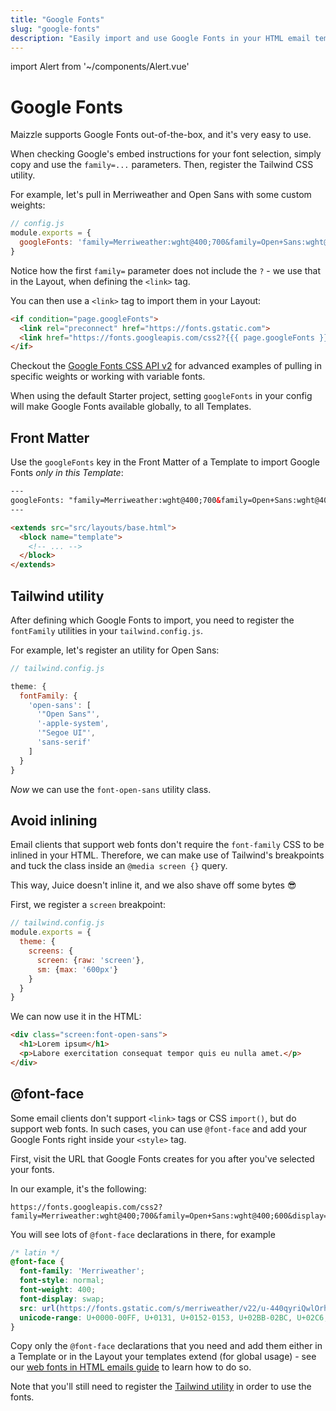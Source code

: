 ```yaml
---
title: "Google Fonts"
slug: "google-fonts"
description: "Easily import and use Google Fonts in your HTML email templates"
---
```


import Alert from '~/components/Alert.vue'

# Google Fonts

Maizzle supports Google Fonts out-of-the-box, and it's very easy to use. 

When checking Google's embed instructions for your font selection, simply copy and use the `family=...` parameters. Then, register the Tailwind CSS utility.

For example, let's pull in Merriweather and Open Sans with some custom weights:

```js
// config.js
module.exports = {
  googleFonts: 'family=Merriweather:wght@400;700&family=Open+Sans:wght@400;600'
}
```

Notice how the first `family=` parameter does not include the `?` - we use that in the Layout, when defining the `<link>` tag.

You can then use a `<link>` tag to import them in your Layout:

```html
<if condition="page.googleFonts">
  <link rel="preconnect" href="https://fonts.gstatic.com">
  <link href="https://fonts.googleapis.com/css2?{{{ page.googleFonts }}}&display=swap" rel="stylesheet" media="screen">
</if>
```

Checkout the [Google Fonts CSS API v2](https://developers.google.com/fonts/docs/css2) for advanced examples of pulling in specific weights or working with variable fonts.

<alert>When using the default Starter project, setting <code>googleFonts</code> in your config will make Google Fonts available globally, to all Templates.</alert>


## Front Matter

Use the `googleFonts` key in the Front Matter of a Template to import Google Fonts _only in this Template_:

```html
---
googleFonts: "family=Merriweather:wght@400;700&family=Open+Sans:wght@400;600"
---

<extends src="src/layouts/base.html">
  <block name="template">
    <!-- ... -->
  </block>
</extends>
```

## Tailwind utility

After defining which Google Fonts to import, you need to register the `fontFamily` utilities in your `tailwind.config.js`.

For example, let's register an utility for Open Sans:

```js
// tailwind.config.js

theme: {
  fontFamily: {
    'open-sans': [
      '"Open Sans"',
      '-apple-system',
      '"Segoe UI"',
      'sans-serif'
    ]
  }
}
```

_Now_ we can use the `font-open-sans` utility class.

## Avoid inlining

Email clients that support web fonts don't require the `font-family` CSS to be inlined in your HTML. 
Therefore, we can make use of Tailwind's breakpoints and tuck the class inside an `@media screen {}` query. 

This way, Juice doesn't inline it, and we also shave off some bytes 😎

First, we register a `screen` breakpoint:

```js
// tailwind.config.js
module.exports = {
  theme: {
    screens: {
      screen: {raw: 'screen'},
      sm: {max: '600px'}
    }
  }
}
```

We can now use it in the HTML:

```html
<div class="screen:font-open-sans">
  <h1>Lorem ipsum</h1>
  <p>Labore exercitation consequat tempor quis eu nulla amet.</p>
</div>
```

## @font-face

Some email clients don't support `<link>` tags or CSS `import()`, but do support web fonts.
In such cases, you can use `@font-face` and add your Google Fonts right inside your `<style>` tag.

First, visit the URL that Google Fonts creates for you after you've selected your fonts. 

In our example, it's the following:

```
https://fonts.googleapis.com/css2?family=Merriweather:wght@400;700&family=Open+Sans:wght@400;600&display=swap
```

You will see lots of `@font-face` declarations in there, for example

```css
/* latin */
@font-face {
  font-family: 'Merriweather';
  font-style: normal;
  font-weight: 400;
  font-display: swap;
  src: url(https://fonts.gstatic.com/s/merriweather/v22/u-440qyriQwlOrhSvowK_l5-fCZM.woff2) format('woff2');
  unicode-range: U+0000-00FF, U+0131, U+0152-0153, U+02BB-02BC, U+02C6, U+02DA, U+02DC, U+2000-206F, U+2074, U+20AC, U+2122, U+2191, U+2193, U+2212, U+2215, U+FEFF, U+FFFD;
}
```

Copy only the `@font-face` declarations that you need and add them either in a Template or in the Layout your templates extend (for global usage) - see our [web fonts in HTML emails guide](http://localhost:8080/guides/custom-web-fonts-html-emails-font-face/#add-in-template) to learn how to do so.

Note that you'll still need to register the [Tailwind utility](#tailwind-utility) in order to use the fonts.
